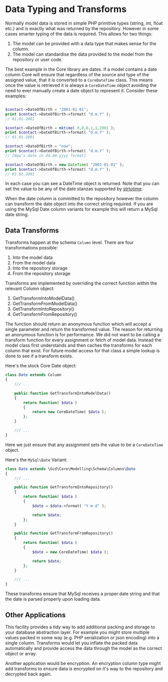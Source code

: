 Data Typing and Transforms
===

Normally model data is stored in simple PHP primitive types (string, int, float etc.) and is
exactly what was returned by the repository. However in some cases smarter typing of the
data is required. This allows for two things:

1. The model can be provided with a data type that makes sense for the column.
2. The model can standardise the data provided to the model from the repository or user code.

The best example in the Core library are dates. If a model contains a date column Core will ensure
that regardless of the source and type of the assigned value, that it is converted to a
`CoreDateTime` class. This means once the value is retrieved it is always a `CoreDateTime` object
avoiding the need to ever manually create a date object to represent it. Consider these examples:

~~~ php

$contact->DateOfBirth = "2001-01-01";
print $contact->DateOfBirth->format( "d.m.Y" );
// 01.01.2001

$contact->DateOfBirth = mktime( 0,0,0,1,1,2001 );
print $contact->DateOfBirth->format( "d.m.Y" );
// 01.01.2001

$contact->DateOfBirth = "now";
print $contact->DateOfBirth->format( "d.m.Y" );
// [Now's date in dd.mm.yyyy format]

$contact->DateOfBirth = new DateTime( "2001-01-01" );
print $contact->DateOfBirth->format( "d.m.Y" );
// 01.01.2001
~~~

In each case you can see a DateTime object is returned. Note that you can set the value to be any of
the date stanzas supported by [strtotime](http://php.net/manual/en/datetime.formats.relative.php).

When the date column is committed to the repository however the column can transform the date object
into the correct string required. If you are using the MySql Date column variants for example this
will return a MySql date string.

## Data Transforms

Transforms happen at the schema `Column` level. There are four transformations possible:

1. Into the model data
2. From the model data
3. Into the repository storage
4. From the repository storage

Transforms are implemented by overriding the correct function within the relevant Column object:

1. GetTransformIntoModelData()
2. GetTransformFromModelData()
3. GetTransformIntoRepository()
4. GetTransformFromRepository()

The function should return an anonymous function which will accept a single parameter and return the
transformed value. The reason for returning an anonymous function is for performance. We did not
want to be calling a transform function for every assignment or fetch of model data. Instead the
model class first understands and then caches the transforms for each column that exist. For future
model access for that class a simple lookup is done to see if a transform exists.

Here's the stock Core Date object:

~~~ php
class Date extends Column
{
	/// ...

	public function GetTransformIntoModelData()
	{
		return function( $data )
		{
			return new CoreDateTime( $data );
		};
	}

	/// ...
}
~~~

Here we just ensure that any assignment sets the value to be a `CoreDateTime` object.

Here's the `MySql\Date` Variant:

~~~ php
class Date extends \Gcd\Core\Modelling\Schema\Columns\Date
{
	/// ...

	public function GetTransformIntoRepository()
	{
		return function( $data )
		{
			$date = $data->format( "Y-m-d" );

			return $date;
		};
	}

	public function GetTransformFromRepository()
	{
		return function( $data )
		{
			$date = new CoreDateTime( $data );

			return $date;
		};
	}

	/// ...
}
~~~

These transforms ensure that MySql receives a proper date string and that the date is parsed
properly upon loading data.

## Other Applications

This facility provides a tidy way to add additional packing and storage to your database abstraction
layer. For example you might store multiple values packed in some way (e.g. PHP serialization or
json encoding) into a single column. Transforms would let you inflate the packed data automatically
and provide access the data through the model as the correct object or array.

Another application would be encryption. An encryption column type might add transforms to ensure
data is encrypted on it's way to the repository and decrypted back again.